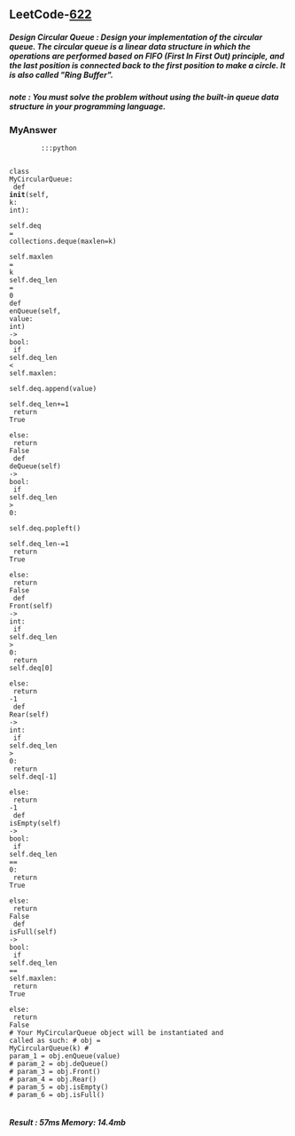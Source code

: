 <h2>LeetCode-<a href="https://leetcode.com/problems/design-circular-queue/">622</a></h2>
<h5>Design Circular Queue : Design your implementation of the circular queue. The circular queue is a linear data structure in which the operations are performed based on FIFO (First In First Out) principle, and the last position is connected back to the first position to make a circle. It is also called "Ring Buffer".</h5>
<h5>note : You must solve the problem without using the built-in queue data structure in your programming language.</h5><h3>MyAnswer</h3><div class="codehilite"><pre><span></span><code><span class="w">        </span><span class="o">:::</span><span class="n">python</span><span class="w"></span>

<span class="n">class</span><span class="w"> </span><span class="n">MyCircularQueue</span><span class="o">:</span><span class="w"></span>
<span class="w">    </span><span class="n">def</span><span class="w"> </span><span class="n">__init__</span><span class="p">(</span><span class="kr">self</span><span class="p">,</span><span class="w"> </span><span class="n">k</span><span class="o">:</span><span class="w"> </span><span class="n">int</span><span class="p">)</span><span class="o">:</span><span class="w"></span>
<span class="w">        </span><span class="kr">self</span><span class="p">.</span><span class="n">deq</span><span class="w"> </span><span class="o">=</span><span class="w"> </span><span class="n">collections</span><span class="p">.</span><span class="n">deque</span><span class="p">(</span><span class="n">maxlen</span><span class="o">=</span><span class="n">k</span><span class="p">)</span><span class="w"></span>
<span class="w">        </span><span class="kr">self</span><span class="p">.</span><span class="n">maxlen</span><span class="w"> </span><span class="o">=</span><span class="w"> </span><span class="n">k</span><span class="w"></span>
<span class="w">        </span><span class="kr">self</span><span class="p">.</span><span class="n">deq_len</span><span class="w"> </span><span class="o">=</span><span class="w"> </span><span class="mi">0</span><span class="w"></span>
<span class="w">    </span><span class="n">def</span><span class="w"> </span><span class="n">enQueue</span><span class="p">(</span><span class="kr">self</span><span class="p">,</span><span class="w"> </span><span class="n">value</span><span class="o">:</span><span class="w"> </span><span class="n">int</span><span class="p">)</span><span class="w"> </span><span class="o">-&gt;</span><span class="w"> </span><span class="n">bool</span><span class="o">:</span><span class="w"></span>
<span class="w">        </span><span class="nf">if</span><span class="w"> </span><span class="kr">self</span><span class="p">.</span><span class="n">deq_len</span><span class="w"> </span><span class="o">&lt;</span><span class="w"> </span><span class="kr">self</span><span class="p">.</span><span class="n">maxlen</span><span class="o">:</span><span class="w"></span>
<span class="w">            </span><span class="kr">self</span><span class="p">.</span><span class="n">deq</span><span class="p">.</span><span class="n">append</span><span class="p">(</span><span class="n">value</span><span class="p">)</span><span class="w"></span>
<span class="w">            </span><span class="kr">self</span><span class="p">.</span><span class="n">deq_len</span><span class="o">+=</span><span class="mi">1</span><span class="w"></span>
<span class="w">            </span><span class="kr">return</span><span class="w"> </span><span class="kr">True</span><span class="w"></span>
<span class="w">        </span><span class="n">else</span><span class="o">:</span><span class="w"></span>
<span class="w">            </span><span class="kr">return</span><span class="w"> </span><span class="kr">False</span><span class="w"></span>
<span class="w">    </span><span class="n">def</span><span class="w"> </span><span class="n">deQueue</span><span class="p">(</span><span class="kr">self</span><span class="p">)</span><span class="w"> </span><span class="o">-&gt;</span><span class="w"> </span><span class="n">bool</span><span class="o">:</span><span class="w"></span>
<span class="w">        </span><span class="nf">if</span><span class="w"> </span><span class="kr">self</span><span class="p">.</span><span class="n">deq_len</span><span class="w"> </span><span class="o">&gt;</span><span class="w"> </span><span class="mi">0</span><span class="o">:</span><span class="w"></span>
<span class="w">            </span><span class="kr">self</span><span class="p">.</span><span class="n">deq</span><span class="p">.</span><span class="n">popleft</span><span class="p">()</span><span class="w"></span>
<span class="w">            </span><span class="kr">self</span><span class="p">.</span><span class="n">deq_len</span><span class="o">-=</span><span class="mi">1</span><span class="w"></span>
<span class="w">            </span><span class="kr">return</span><span class="w"> </span><span class="kr">True</span><span class="w"></span>
<span class="w">        </span><span class="n">else</span><span class="o">:</span><span class="w"></span>
<span class="w">            </span><span class="kr">return</span><span class="w"> </span><span class="kr">False</span><span class="w"></span>
<span class="w">    </span><span class="n">def</span><span class="w"> </span><span class="n">Front</span><span class="p">(</span><span class="kr">self</span><span class="p">)</span><span class="w"> </span><span class="o">-&gt;</span><span class="w"> </span><span class="n">int</span><span class="o">:</span><span class="w"></span>
<span class="w">        </span><span class="nf">if</span><span class="w"> </span><span class="kr">self</span><span class="p">.</span><span class="n">deq_len</span><span class="w"> </span><span class="o">&gt;</span><span class="w"> </span><span class="mi">0</span><span class="o">:</span><span class="w"></span>
<span class="w">            </span><span class="kr">return</span><span class="w"> </span><span class="kr">self</span><span class="p">.</span><span class="n">deq</span><span class="p">[</span><span class="mi">0</span><span class="p">]</span><span class="w"></span>
<span class="w">        </span><span class="n">else</span><span class="o">:</span><span class="w"></span>
<span class="w">            </span><span class="kr">return</span><span class="w"> </span><span class="o">-</span><span class="mi">1</span><span class="w"></span>
<span class="w">    </span><span class="n">def</span><span class="w"> </span><span class="n">Rear</span><span class="p">(</span><span class="kr">self</span><span class="p">)</span><span class="w"> </span><span class="o">-&gt;</span><span class="w"> </span><span class="n">int</span><span class="o">:</span><span class="w"></span>
<span class="w">        </span><span class="nf">if</span><span class="w"> </span><span class="kr">self</span><span class="p">.</span><span class="n">deq_len</span><span class="w"> </span><span class="o">&gt;</span><span class="w"> </span><span class="mi">0</span><span class="o">:</span><span class="w"></span>
<span class="w">            </span><span class="kr">return</span><span class="w"> </span><span class="kr">self</span><span class="p">.</span><span class="n">deq</span><span class="p">[</span><span class="o">-</span><span class="mi">1</span><span class="p">]</span><span class="w"></span>
<span class="w">        </span><span class="n">else</span><span class="o">:</span><span class="w"></span>
<span class="w">            </span><span class="kr">return</span><span class="w"> </span><span class="o">-</span><span class="mi">1</span><span class="w"></span>
<span class="w">    </span><span class="n">def</span><span class="w"> </span><span class="n">isEmpty</span><span class="p">(</span><span class="kr">self</span><span class="p">)</span><span class="w"> </span><span class="o">-&gt;</span><span class="w"> </span><span class="n">bool</span><span class="o">:</span><span class="w"></span>
<span class="w">        </span><span class="nf">if</span><span class="w"> </span><span class="kr">self</span><span class="p">.</span><span class="n">deq_len</span><span class="w"> </span><span class="o">==</span><span class="w"> </span><span class="mi">0</span><span class="o">:</span><span class="w"></span>
<span class="w">            </span><span class="kr">return</span><span class="w"> </span><span class="kr">True</span><span class="w"></span>
<span class="w">        </span><span class="n">else</span><span class="o">:</span><span class="w"></span>
<span class="w">            </span><span class="kr">return</span><span class="w"> </span><span class="kr">False</span><span class="w"></span>
<span class="w">    </span><span class="n">def</span><span class="w"> </span><span class="n">isFull</span><span class="p">(</span><span class="kr">self</span><span class="p">)</span><span class="w"> </span><span class="o">-&gt;</span><span class="w"> </span><span class="n">bool</span><span class="o">:</span><span class="w"></span>
<span class="w">        </span><span class="nf">if</span><span class="w"> </span><span class="kr">self</span><span class="p">.</span><span class="n">deq_len</span><span class="w"> </span><span class="o">==</span><span class="w"> </span><span class="kr">self</span><span class="p">.</span><span class="n">maxlen</span><span class="o">:</span><span class="w"></span>
<span class="w">            </span><span class="kr">return</span><span class="w"> </span><span class="kr">True</span><span class="w"></span>
<span class="w">        </span><span class="n">else</span><span class="o">:</span><span class="w"></span>
<span class="w">            </span><span class="kr">return</span><span class="w"> </span><span class="kr">False</span><span class="w"></span>
<span class="cp"># Your MyCircularQueue object will be instantiated and called as such:</span><span class="w"></span>
<span class="cp"># obj = MyCircularQueue(k)</span><span class="w"></span>
<span class="cp"># param_1 = obj.enQueue(value)</span><span class="w"></span>
<span class="cp"># param_2 = obj.deQueue()</span><span class="w"></span>
<span class="cp"># param_3 = obj.Front()</span><span class="w"></span>
<span class="cp"># param_4 = obj.Rear()</span><span class="w"></span>
<span class="cp"># param_5 = obj.isEmpty()</span><span class="w"></span>
<span class="cp"># param_6 = obj.isFull()</span><span class="w"></span>
</code></pre></div><h5>Result : 57ms Memory: 14.4mb</h5>